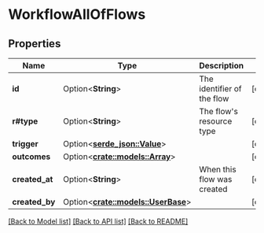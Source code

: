 # WorkflowAllOfFlows

## Properties

Name | Type | Description | Notes
------------ | ------------- | ------------- | -------------
**id** | Option<**String**> | The identifier of the flow | [optional]
**r#type** | Option<**String**> | The flow's resource type | [optional]
**trigger** | Option<[**serde_json::Value**](serde_json::Value.md)> |  | [optional]
**outcomes** | Option<[**crate::models::Array**](array.md)> |  | [optional]
**created_at** | Option<**String**> | When this flow was created | [optional]
**created_by** | Option<[**crate::models::UserBase**](User--Base.md)> |  | [optional]

[[Back to Model list]](../README.md#documentation-for-models) [[Back to API list]](../README.md#documentation-for-api-endpoints) [[Back to README]](../README.md)


